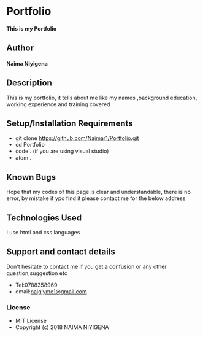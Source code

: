 # Portfolio
#### This is my Portfolio
## Author
#### **Naima Niyigena**
## Description
This is my portfolio, it tells about me like my names ,background education, working experience and training covered
## Setup/Installation Requirements
* git clone https://github.com/Naimar1/Portfolio.git
* cd Portfolio
* code . (if you are using visual studio)
* atom .
## Known Bugs
Hope that my codes of this page is clear and understandable,
there is no error, by mistake if ypo find it please contact me for the below address
## Technologies Used
I use html and css languages
## Support and contact details
Don't hesitate to contact me if you get a confusion or any other question,suggestion etc
* Tel:0788358969
* email:naiglyme1@gmail.com
### License
* MIT License
* Copyright (c) 2018 NAIMA NIYIGENA